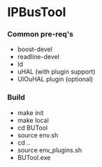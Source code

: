 # IPBusTool


### Common pre-req's
* boost-devel
* readline-devel
* ld
* uHAL (with plugin support)
* UIOuHAL plugin (optional)

### Build
* make init
* make local
* cd BUTool
* source env.sh
* cd ..
* source env_plugins.sh
* BUTool.exe
